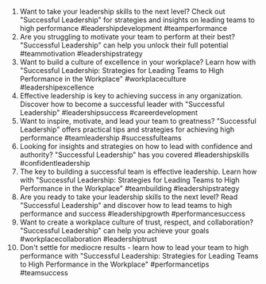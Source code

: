 1. Want to take your leadership skills to the next level? Check out "Successful Leadership" for strategies and insights on leading teams to high performance #leadershipdevelopment #teamperformance
2. Are you struggling to motivate your team to perform at their best? "Successful Leadership" can help you unlock their full potential #teammotivation #leadershipstrategy
3. Want to build a culture of excellence in your workplace? Learn how with "Successful Leadership: Strategies for Leading Teams to High Performance in the Workplace" #workplaceculture #leadershipexcellence
4. Effective leadership is key to achieving success in any organization. Discover how to become a successful leader with "Successful Leadership" #leadershipsuccess #careerdevelopment
5. Want to inspire, motivate, and lead your team to greatness? "Successful Leadership" offers practical tips and strategies for achieving high performance #teamleadership #successfulteams
6. Looking for insights and strategies on how to lead with confidence and authority? "Successful Leadership" has you covered #leadershipskills #confidentleadership
7. The key to building a successful team is effective leadership. Learn how with "Successful Leadership: Strategies for Leading Teams to High Performance in the Workplace" #teambuilding #leadershipstrategy
8. Are you ready to take your leadership skills to the next level? Read "Successful Leadership" and discover how to lead teams to high performance and success #leadershipgrowth #performancesuccess
9. Want to create a workplace culture of trust, respect, and collaboration? "Successful Leadership" can help you achieve your goals #workplacecollaboration #leadershiptrust
10. Don't settle for mediocre results - learn how to lead your team to high performance with "Successful Leadership: Strategies for Leading Teams to High Performance in the Workplace" #performancetips #teamsuccess


